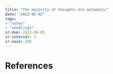 ```yaml
---
title: "The majority of thoughts are automatic"
date: "2022-06-02"
tags:
- "notes"
- "seedlings"
sr-due: 2022-06-05
sr-interval: 3
sr-ease: 250
---
```


# References
